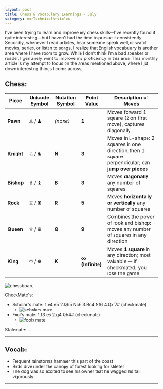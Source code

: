 ```yaml
---
layout: post
title: Chess & Vocabulary Learnings - July
category: nonTechnicalArticles
---
```


I’ve been trying to learn and improve my chess skills—I've recently found it quite interesting—but I haven’t had the time to pursue it consistently.
Secondly, whenever I read articles, hear someone speak well, or watch movies, series, or listen to songs, I realize that English vocabulary is another area where I have room to grow. While I don’t think I’m a bad speaker or reader, I genuinely want to improve my proficiency in this area.
This monthly article is my attempt to focus on the areas mentioned above, where I jot down interesting things I come across.

## Chess: 

| Piece      | Unicode Symbol | Notation Symbol | Point Value      | Description of Moves                                                                                |
| ---------- | -------------- | --------------- | ---------------- | --------------------------------------------------------------------------------------------------- |
| **Pawn**   | ♙ / ♟︎         | *(none)*        | **1**            | Moves forward 1 square (2 on first move), captures diagonally                                       |
| **Knight** | ♘ / ♞          | **N**           | **3**            | Moves in L-shape: 2 squares in one direction, then 1 square perpendicular; can **jump over pieces** |
| **Bishop** | ♗ / ♝          | **B**           | **3**            | Moves **diagonally** any number of squares                                                          |
| **Rook**   | ♖ / ♜          | **R**           | **5**            | Moves **horizontally or vertically** any number of squares                                          |
| **Queen**  | ♕ / ♛          | **Q**           | **9**            | Combines the power of rook and bishop: moves any number of squares in any direction                 |
| **King**   | ♔ / ♚          | **K**           | **∞ (Infinite)** | Moves **1 square** in any direction; most valuable — if checkmated, you lose the game               |

<img src="{{ site.baseurl }}/public/images/chessvocab/chessboard.jpg" alt="chessboard" class="blog-image">

CheckMate's:
- Scholar's mate: 1.e4 e5 2.Qh5 Nc6 3.Bc4 Nf6 4.Qxf7# (checkmate)
  - <img src="{{ site.baseurl }}/public/images/chessvocab/scholars_mate.png" alt="scholars mate" class="blog-image">
- Fool's mate: 1.f3 e5 2.g4 Qh4# (checkmate)
  - <img src="{{ site.baseurl }}/public/images/chessvocab/fools_mate.png" alt="fools mate" class="blog-image">

Stalemate: ... 

---------------------------

## Vocab: 

- Frequent rainstorms hammer this part of the coast
- Birds dive under the canopy of forest looking for shleter
- The dog was so excited to see his owner that he wagged his tail vigorously


---------------------------------------
